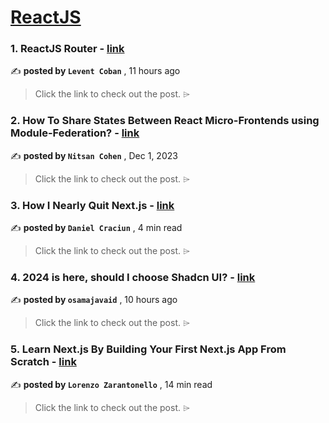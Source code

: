 
<h1><a href=https://medium.com/tag/reactjs/recommended target="_blank" rel="noopener noreferrer">ReactJS</a></h1>
<h3>1. ReactJS Router - <a href=https://medium.com/@leventcoban/reactjs-router-ad80f69bcb93?source=tag_recommended_feed---------0-84----------reactjs----------559d97d1_a00c_4b0f_8ebb_8beecdf1241f------- target="_blank" rel="noopener noreferrer">link</a></h3>

✍️ **posted by `Levent Coban`** <date> , 11 hours ago</date>

<blockquote>Click the link to check out the post. ⌲</blockquote>

<h3>2. How To Share States Between React Micro-Frontends using Module-Federation? - <a href=https://medium.com/bitsrc/how-to-share-state-between-react-micro-frontends-using-module-federation-f3762996c208?source=tag_recommended_feed---------1-107----------reactjs----------559d97d1_a00c_4b0f_8ebb_8beecdf1241f------- target="_blank" rel="noopener noreferrer">link</a></h3>

✍️ **posted by `Nitsan Cohen`** <date> , Dec 1, 2023</date>

<blockquote>Click the link to check out the post. ⌲</blockquote>

<h3>3. How I Nearly Quit Next.js - <a href=https://medium.com/gitconnected/how-i-nearly-quit-next-js-6bd58edef5fe?source=tag_recommended_feed---------2-85----------reactjs----------559d97d1_a00c_4b0f_8ebb_8beecdf1241f------- target="_blank" rel="noopener noreferrer">link</a></h3>

✍️ **posted by `Daniel Craciun`** <date> , 4 min read</date>

<blockquote>Click the link to check out the post. ⌲</blockquote>

<h3>4. 2024 is here, should I choose Shadcn UI? - <a href=https://medium.com/@osamajavaid/2024-is-here-should-i-choose-shadcn-ui-86fe3a179f6c?source=tag_recommended_feed---------3-84----------reactjs----------559d97d1_a00c_4b0f_8ebb_8beecdf1241f------- target="_blank" rel="noopener noreferrer">link</a></h3>

✍️ **posted by `osamajavaid`** <date> , 10 hours ago</date>

<blockquote>Click the link to check out the post. ⌲</blockquote>

<h3>5. Learn Next.js By Building Your First Next.js App From Scratch - <a href=https://medium.com/gitconnected/learn-next-js-by-building-your-first-next-js-app-from-scratch-8ec7cc93a9cb?source=tag_recommended_feed---------4-107----------reactjs----------559d97d1_a00c_4b0f_8ebb_8beecdf1241f------- target="_blank" rel="noopener noreferrer">link</a></h3>

✍️ **posted by `Lorenzo Zarantonello`** <date> , 14 min read</date>

<blockquote>Click the link to check out the post. ⌲</blockquote>

